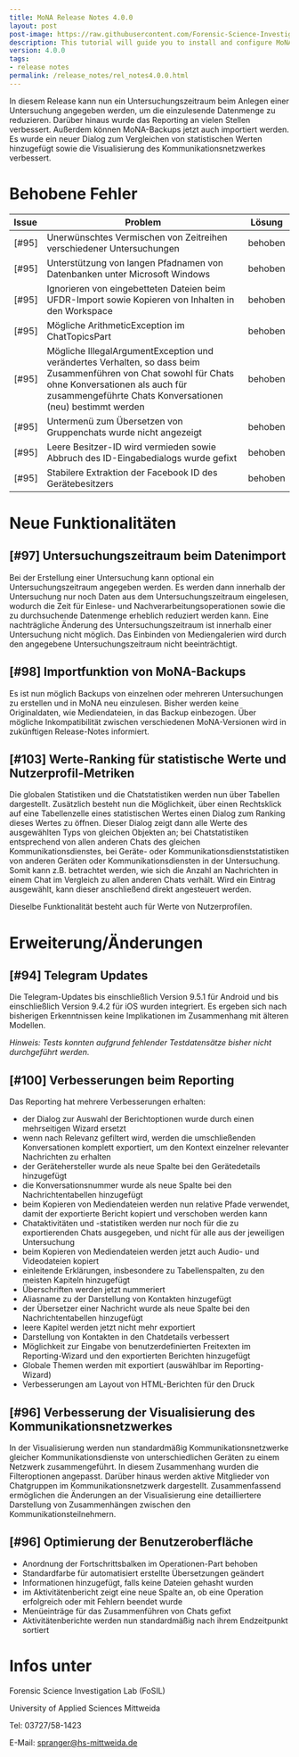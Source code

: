 ```yaml
---
title: MoNA Release Notes 4.0.0
layout: post
post-image: https://raw.githubusercontent.com/Forensic-Science-Investigation-Lab/mona/487436845b6a457d986f63632f71deec9149639c/docs/assets/images/release_notes.png
description: This tutorial will guide you to install and configure MoNA and take the first steps to analyze mobile devices.
version: 4.0.0
tags:
- release notes
permalink: /release_notes/rel_notes4.0.0.html
---
```


<!-- Dieses Release enthält die Erkennung von Cyber-Grooming (in englischer Sprache). -->
In diesem Release kann nun ein Untersuchungszeitraum beim Anlegen einer Untersuchung angegeben werden, um die einzulesende Datenmenge zu reduzieren.
Darüber hinaus wurde das Reporting an vielen Stellen verbessert.
Außerdem können MoNA-Backups jetzt auch importiert werden.
Es wurde ein neuer Dialog zum Vergleichen von statistischen Werten hinzugefügt sowie die Visualisierung des Kommunikationsnetzwerkes verbessert.

# Behobene Fehler

Issue|Problem|Lösung
:-|------|------
[#95]| Unerwünschtes Vermischen von Zeitreihen verschiedener Untersuchungen | behoben
[#95]| Unterstützung von langen Pfadnamen von Datenbanken unter Microsoft Windows | behoben
[#95]| Ignorieren von eingebetteten Dateien beim UFDR-Import sowie Kopieren von Inhalten in den Workspace | behoben
[#95]| Mögliche ArithmeticException im ChatTopicsPart | behoben
[#95]| Mögliche IllegalArgumentException und verändertes Verhalten, so dass beim Zusammenführen von Chat sowohl für Chats ohne Konversationen als auch für zusammengeführte Chats Konversationen (neu) bestimmt werden | behoben
[#95]| Untermenü zum Übersetzen von Gruppenchats wurde nicht angezeigt | behoben
[#95]| Leere Besitzer-ID wird vermieden sowie Abbruch des ID-Eingabedialogs wurde gefixt | behoben
[#95]| Stabilere Extraktion der Facebook ID des Gerätebesitzers | behoben

# Neue Funktionalitäten

<!-- ## [#4] Markierung von Cyber-Grooming -->

<!-- Es können nun analog zu der bestehenden Nachrichtenmarkierung auch Konversationen markiert werden. -->
<!-- Zunächst unterstützt MoNA dabei die Erkennung von Konversationen, die Cyber-Grooming in englischer Sprache beinhalten. -->
<!-- Diese Markierungen werden sowohl in den Netzwerkdetails als auch in der Nachrichtentabelle angezeigt, und tauchen auch als neue Kategorie in den Statistiken auf. -->

## [#97] Untersuchungszeitraum beim Datenimport

Bei der Erstellung einer Untersuchung kann optional ein Untersuchungszeitraum angegeben werden. Es werden dann innerhalb der Untersuchung nur noch Daten aus dem Untersuchungszeitraum eingelesen, wodurch die Zeit für Einlese- und Nachverarbeitungsoperationen sowie die zu durchsuchende Datenmenge erheblich reduziert werden kann. Eine nachträgliche Änderung des Untersuchungszeitraum ist innerhalb einer Untersuchung nicht möglich. Das Einbinden von Mediengalerien wird durch den angegebene Untersuchungszeitraum nicht beeinträchtigt.

## [#98] Importfunktion von MoNA-Backups

Es ist nun möglich Backups von einzelnen oder mehreren Untersuchungen zu erstellen und in MoNA neu einzulesen. Bisher werden keine Originaldaten, wie Mediendateien, in das Backup einbezogen. Über mögliche Inkompatibilität zwischen verschiedenen MoNA-Versionen wird in zukünftigen Release-Notes informiert.

## [#103] Werte-Ranking für statistische Werte und Nutzerprofil-Metriken

Die globalen Statistiken und die Chatstatistiken werden nun über Tabellen dargestellt.
Zusätzlich besteht nun die Möglichkeit, über einen Rechtsklick auf eine Tabellenzelle eines statistischen Wertes einen Dialog zum Ranking dieses Wertes zu öffnen.
Dieser Dialog zeigt dann alle Werte des ausgewählten Typs von gleichen Objekten an; bei Chatstatistiken entsprechend von allen anderen Chats des gleichen Kommunikationsdienstes, bei Geräte- oder Kommunikationsdienststatistiken von anderen Geräten oder Kommunikationsdiensten in der Untersuchung.
Somit kann z.B. betrachtet werden, wie sich die Anzahl an Nachrichten in einem Chat im Vergleich zu allen anderen Chats verhält.
Wird ein Eintrag ausgewählt, kann dieser anschließend direkt angesteuert werden.

Dieselbe Funktionalität besteht auch für Werte von Nutzerprofilen.

# Erweiterung/Änderungen

## [#94] Telegram Updates

Die Telegram-Updates bis einschließlich Version 9.5.1 für Android und bis einschließlich Version 9.4.2 für iOS wurden integriert. Es ergeben sich nach bisherigen Erkenntnissen keine Implikationen im Zusammenhang mit älteren Modellen.

*Hinweis: Tests konnten aufgrund fehlender Testdatensätze bisher nicht durchgeführt werden.*


## [#100] Verbesserungen beim Reporting

Das Reporting hat mehrere Verbesserungen erhalten:

- der Dialog zur Auswahl der Berichtoptionen wurde durch einen mehrseitigen Wizard ersetzt
- wenn nach Relevanz gefiltert wird, werden die umschließenden Konversationen komplett exportiert, um den Kontext einzelner relevanter Nachrichten zu erhalten
- der Gerätehersteller wurde als neue Spalte bei den Gerätedetails hinzugefügt
- die Konversationsnummer wurde als neue Spalte bei den Nachrichtentabellen hinzugefügt
- beim Kopieren von Mediendateien werden nun relative Pfade verwendet, damit der exportierte Bericht kopiert und verschoben werden kann
- Chataktivitäten und -statistiken werden nur noch für die zu exportierenden Chats ausgegeben, und nicht für alle aus der jeweiligen Untersuchung
- beim Kopieren von Mediendateien werden jetzt auch Audio- und Videodateien kopiert
- einleitende Erklärungen, insbesondere zu Tabellenspalten, zu den meisten Kapiteln hinzugefügt
- Überschriften werden jetzt nummeriert
- Aliasname zu der Darstellung von Kontakten hinzugefügt
- der Übersetzer einer Nachricht wurde als neue Spalte bei den Nachrichtentabellen hinzugefügt
- leere Kapitel werden jetzt nicht mehr exportiert
- Darstellung von Kontakten in den Chatdetails verbessert
- Möglichkeit zur Eingabe von benutzerdefinierten Freitexten im Reporting-Wizard und den exportierten Berichten hinzugefügt
- Globale Themen werden mit exportiert (auswählbar im Reporting-Wizard)
- Verbesserungen am Layout von HTML-Berichten für den Druck

## [#96] Verbesserung der Visualisierung des Kommunikationsnetzwerkes

In der Visualisierung werden nun standardmäßig Kommunikationsnetzwerke gleicher Kommunikationsdienste von unterschiedlichen Geräten zu einem Netzwerk zusammengeführt. In diesem Zusammenhang wurden die Filteroptionen angepasst. Darüber hinaus werden aktive Mitglieder von Chatgruppen im Kommunikationsnetzwerk dargestellt. Zusammenfassend ermöglichen die Änderungen an der Visualisierung eine detailliertere Darstellung von Zusammenhängen zwischen den Kommunikationsteilnehmern.

## [#96] Optimierung der Benutzeroberfläche
- Anordnung der Fortschrittsbalken im Operationen-Part behoben
- Standardfarbe für automatisiert erstellte Übersetzungen geändert
- Informationen hinzugefügt, falls keine Dateien gehasht wurden
- im Aktivitätenbericht zeigt eine neue Spalte an, ob eine Operation erfolgreich oder mit Fehlern beendet wurde
- Menüeinträge für das Zusammenführen von Chats gefixt
- Aktivitätenberichte werden nun standardmäßig nach ihrem Endzeitpunkt sortiert

# Infos unter

Forensic Science Investigation Lab (FoSIL)

University of Applied Sciences Mittweida

Tel: 03727/58-1423

E-Mail: [spranger@hs-mittweida.de](mailto:spranger@hs-mittweida.de)